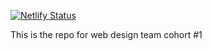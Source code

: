 [![Netlify Status](https://api.netlify.com/api/v1/badges/e827a94a-14dc-47d0-8595-4231ae77d8c3/deploy-status)](https://app.netlify.com/sites/elegant-banach-4b663f/deploys)

This is the repo for web design team cohort #1
